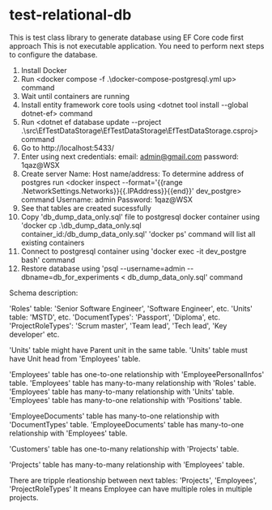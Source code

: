 # test-relational-db
This is test class library to generate database using EF Core code first approach
This is not executable application. You need to perform next steps to configure the database.

1. Install Docker
2. Run <docker compose -f .\docker-compose-postgresql.yml up> command
3. Wait until containers are running
4. Install entity framework core tools using <dotnet tool install --global dotnet-ef> command
5. Run <dotnet ef database update --project .\src\EfTestDataStorage\EfTestDataStorage\EfTestDataStorage.csproj> command
6. Go to http://localhost:5433/
7. Enter using next credentials:
   email: admin@gmail.com
   password: 1qaz@WSX
8. Create server
   Name: <any name>
   Host name/address: To determine address of postgres run <docker inspect --format='{{range .NetworkSettings.Networks}}{{.IPAddress}}{{end}}' dev_postgre> command
   Username: admin
   Password: 1qaz@WSX
9. See that tables are created sucessfully
10. Copy 'db_dump_data_only.sql' file to postgresql docker container using 'docker cp .\db_dump_data_only.sql container_id:/db_dump_data_only.sql'
    'docker ps' command will list all existing containers
11. Connect to postgresql container using 'docker exec -it dev_postgre bash' command
11. Restore database using 'psql --username=admin --dbname=db_for_experiments < db_dump_data_only.sql' command


Schema description:

'Roles' table: 'Senior Software Engineer', 'Software Engineer', etc.
'Units' table: 'MSTD', etc.
'DocumentTypes': 'Passport', 'Diploma', etc.
'ProjectRoleTypes': 'Scrum master', 'Team lead', 'Tech lead', 'Key developer' etc.

'Units' table might have Parent unit in the same table.
'Units' table must have Unit head from 'Employees' table.

'Employees' table has one-to-one relationship with 'EmployeePersonalInfos' table.
'Employees' table has many-to-many relationship with 'Roles' table.
'Employees' table has many-to-many relationship with 'Units' table.
'Employees' table has many-to-one relationship with 'Positions' table.

'EmployeeDocuments' table has many-to-one relationship with 'DocumentTypes' table.
'EmployeeDocuments' table has many-to-one relationship with 'Employees' table.

'Customers' table has one-to-many relationship with 'Projects' table.

'Projects' table has many-to-many relationship with 'Employees' table.

There are tripple rleationship between next tables: 'Projects', 'Employees', 'ProjectRoleTypes'
It means Employee can have multiple roles in multiple projects.

